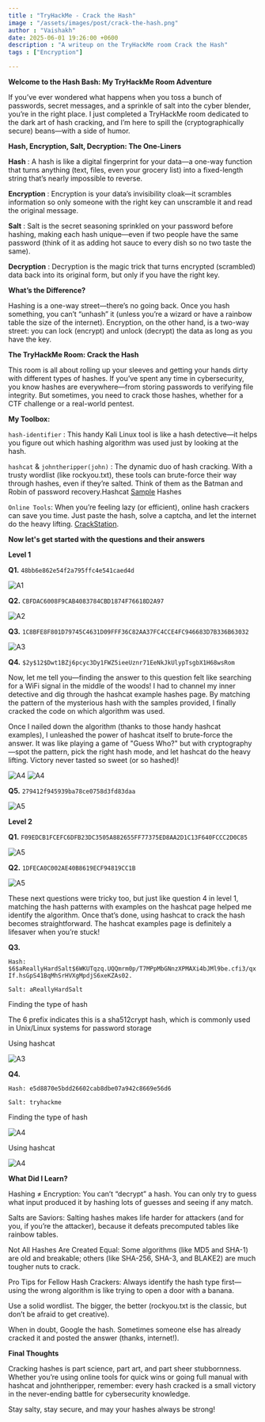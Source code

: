 ```yaml
---
title : "TryHackMe - Crack the Hash"
image : "/assets/images/post/crack-the-hash.png"
author : "Vaishakh"
date: 2025-06-01 19:26:00 +0600
description : "A writeup on the TryHackMe room Crack the Hash"
tags : ["Encryption"]

---
```

**Welcome to the Hash Bash: My TryHackMe Room Adventure**

If you’ve ever wondered what happens when you toss a bunch of passwords, secret messages, and a sprinkle of salt into the cyber blender, you’re in the right place. I just completed a TryHackMe room dedicated to the dark art of hash cracking, and I’m here to spill the (cryptographically secure) beans—with a side of humor.

**Hash, Encryption, Salt, Decryption: The One-Liners**

**Hash** : A hash is like a digital fingerprint for your data—a one-way function that turns anything (text, files, even your grocery list) into a fixed-length string that’s nearly impossible to reverse.

**Encryption** : Encryption is your data’s invisibility cloak—it scrambles information so only someone with the right key can unscramble it and read the original message.

**Salt** : Salt is the secret seasoning sprinkled on your password before hashing, making each hash unique—even if two people have the same password (think of it as adding hot sauce to every dish so no two taste the same).

**Decryption** : Decryption is the magic trick that turns encrypted (scrambled) data back into its original form, but only if you have the right key.

**What’s the Difference?**

Hashing is a one-way street—there’s no going back. Once you hash something, you can’t “unhash” it (unless you’re a wizard or have a rainbow table the size of the internet). Encryption, on the other hand, is a two-way street: you can lock (encrypt) and unlock (decrypt) the data as long as you have the key.

**The TryHackMe Room: Crack the Hash**

This room is all about rolling up your sleeves and getting your hands dirty with different types of hashes. If you’ve spent any time in cybersecurity, you know hashes are everywhere—from storing passwords to verifying file integrity. But sometimes, you need to crack those hashes, whether for a CTF challenge or a real-world pentest.

**My Toolbox:**

`hash-identifier` : This handy Kali Linux tool is like a hash detective—it helps you figure out which hashing algorithm was used just by looking at the hash.

`hashcat` & `johntheripper(john)` : The dynamic duo of hash cracking. With a trusty wordlist (like rockyou.txt), these tools can brute-force their way through hashes, even if they’re salted. Think of them as the Batman and Robin of password recovery.Hashcat [Sample] Hashes

[Sample]: https://hashcat.net/wiki/doku.php?id=example_hashes

`Online Tools`: When you’re feeling lazy (or efficient), online hash crackers can save you time. Just paste the hash, solve a captcha, and let the internet do the heavy lifting. [CrackStation].

[CrackStation]: https://crackstation.net/

**Now let's get started with the questions and their answers**

**Level 1**

**Q1.** `48bb6e862e54f2a795ffc4e541caed4d`

![A1]({{site.baseurl}}/assets/images/post/TryHackMe-Crack-the-hash/L1-1.jpg)

**Q2.** `CBFDAC6008F9CAB4083784CBD1874F76618D2A97` 

![A2]({{site.baseurl}}/assets/images/post/TryHackMe-Crack-the-hash/L1-2.jpg)

**Q3.** `1C8BFE8F801D79745C4631D09FFF36C82AA37FC4CCE4FC946683D7B336B63032`

![A3]({{site.baseurl}}/assets/images/post/TryHackMe-Crack-the-hash/L1-3.jpg)

**Q4.** `$2y$12$Dwt1BZj6pcyc3Dy1FWZ5ieeUznr71EeNkJkUlypTsgbX1H68wsRom`

Now, let me tell you—finding the answer to this question felt like searching for a WiFi signal in the middle of the woods! I had to channel my inner detective and dig through the hashcat example hashes page. By matching the pattern of the mysterious hash with the samples provided, I finally cracked the code on which algorithm was used.

Once I nailed down the algorithm (thanks to those handy hashcat examples), I unleashed the power of hashcat itself to brute-force the answer. It was like playing a game of "Guess Who?" but with cryptography—spot the pattern, pick the right hash mode, and let hashcat do the heavy lifting. Victory never tasted so sweet (or so hashed)!

![A4]({{site.baseurl}}/assets/images/post/TryHackMe-Crack-the-hash/L1-4-using-hashcat-1.jpg)
![A4]({{site.baseurl}}/assets/images/post/TryHackMe-Crack-the-hash/L1-4-using-hashcat-2.jpg)

**Q5.** `279412f945939ba78ce0758d3fd83daa`

![A5]({{site.baseurl}}/assets/images/post/TryHackMe-Crack-the-hash/L1-5.jpg)

**Level 2**

**Q1.** `F09EDCB1FCEFC6DFB23DC3505A882655FF77375ED8AA2D1C13F640FCCC2D0C85`

![A5]({{site.baseurl}}/assets/images/post/TryHackMe-Crack-the-hash/L2-1.jpg)

**Q2.** `1DFECA0C002AE40B8619ECF94819CC1B`

![A5]({{site.baseurl}}/assets/images/post/TryHackMe-Crack-the-hash/L2-2.jpg)

These next questions were tricky too, but just like question 4 in level 1, matching the hash patterns with examples on the hashcat page helped me identify the algorithm. Once that’s done, using hashcat to crack the hash becomes straightforward. The hashcat examples page is definitely a lifesaver when you’re stuck!

**Q3.** 

`Hash: $6$aReallyHardSalt$6WKUTqzq.UQQmrm0p/T7MPpMbGNnzXPMAXi4bJMl9be.cfi3/qxIf.hsGpS41BqMhSrHVXgMpdjS6xeKZAs02.`

`Salt: aReallyHardSalt`

Finding the type of hash

The $6$ prefix indicates this is a sha512crypt hash, which is commonly used in Unix/Linux systems for password storage

Using hashcat

![A3]({{site.baseurl}}/assets/images/post/TryHackMe-Crack-the-hash/L2-3-using-hashcat.jpg)

**Q4.**

`Hash: e5d8870e5bdd26602cab8dbe07a942c8669e56d6`

`Salt: tryhackme`

Finding the type of hash 

![A4]({{site.baseurl}}/assets/images/post/TryHackMe-Crack-the-hash/L2-4-using-hash-identifier.jpg)

Using hashcat

![A4]({{site.baseurl}}/assets/images/post/TryHackMe-Crack-the-hash/L2-4-using-hashcat.jpg)

**What Did I Learn?**

Hashing ≠ Encryption: You can’t “decrypt” a hash. You can only try to guess what input produced it by hashing lots of guesses and seeing if any match.

Salts are Saviors: Salting hashes makes life harder for attackers (and for you, if you’re the attacker), because it defeats precomputed tables like rainbow tables.

Not All Hashes Are Created Equal: Some algorithms (like MD5 and SHA-1) are old and breakable; others (like SHA-256, SHA-3, and BLAKE2) are much tougher nuts to crack.

Pro Tips for Fellow Hash Crackers:
Always identify the hash type first—using the wrong algorithm is like trying to open a door with a banana.

Use a solid wordlist. The bigger, the better (rockyou.txt is the classic, but don’t be afraid to get creative).

When in doubt, Google the hash. Sometimes someone else has already cracked it and posted the answer (thanks, internet!).

**Final Thoughts**

Cracking hashes is part science, part art, and part sheer stubbornness. Whether you’re using online tools for quick wins or going full manual with hashcat and johntheripper, remember: every hash cracked is a small victory in the never-ending battle for cybersecurity knowledge.

Stay salty, stay secure, and may your hashes always be strong!